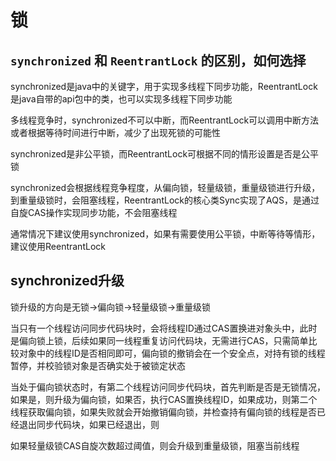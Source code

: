 # 锁

## `synchronized` 和 `ReentrantLock` 的区别，如何选择

synchronized是java中的关键字，用于实现多线程下同步功能，ReentrantLock是java自带的api包中的类，也可以实现多线程下同步功能

多线程竞争时，synchronized不可以中断，而ReentrantLock可以调用中断方法或者根据等待时间进行中断，减少了出现死锁的可能性

synchronized是非公平锁，而ReentrantLock可根据不同的情形设置是否是公平锁

synchronized会根据线程竞争程度，从偏向锁，轻量级锁，重量级锁进行升级，到重量级锁时，会阻塞线程，ReentrantLock的核心类Sync实现了AQS，是通过自旋CAS操作实现同步功能，不会阻塞线程

通常情况下建议使用synchronized，如果有需要使用公平锁，中断等待等情形，建议使用ReentrantLock

## synchronized升级

锁升级的方向是无锁->偏向锁->轻量级锁->重量级锁

当只有一个线程访问同步代码块时，会将线程ID通过CAS置换进对象头中，此时是偏向锁上锁，后续如果同一线程重复访问代码块，无需进行CAS，只需简单比较对象中的线程ID是否相同即可，偏向锁的撤销会在一个安全点，对持有锁的线程暂停，并校验锁对象是否确实处于被锁定状态

当处于偏向锁状态时，有第二个线程访问同步代码块，首先判断是否是无锁情况，如果是，则升级为偏向锁，如果否，执行CAS置换线程ID，如果成功，则第二个线程获取偏向锁，如果失败就会开始撤销偏向锁，并检查持有偏向锁的线程是否已经退出同步代码块，如果已经退出，则

如果轻量级锁CAS自旋次数超过阈值，则会升级到重量级锁，阻塞当前线程
